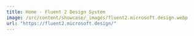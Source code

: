 ```yaml
---
title: Home - Fluent 2 Design System
image: /src/content/showcase/_images/fluent2.microsoft.design.webp
url: "https://fluent2.microsoft.design/"
---
```

